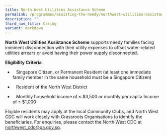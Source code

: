 ```yaml
---
title: North West Utilities Assistance Scheme
permalink: /programmes/assisting-the-needy/northwest-utilities-assistance-scheme/
description: ""
third_nav_title: Caring
variant: markdown
---
```

**North West Utilities Assistance Scheme** supports needy families facing imminent disconnection with their utility expenses to offset water-related utilities arrears or avoid having their power supply disconnected.
 
        
**Eligibility Criteria**

*    Singapore Citizen, or Permanent Resident (at least one immediate family member in the same household must be a Singapore Citizen)

*    Resident of the North West District 

*    Monthly household income of ≤ $3,500 or monthly per capita Income of ≤ $1,000

    
Eligible residents may apply at the local Community Clubs, and North West CDC will work closely with Grassroots Organisations to identify the beneficiaries. For enquiries, please contact the North West CDC at [northwest\_cdc@pa.gov.sg](mailto:northwest_cdc@pa.gov.sg).